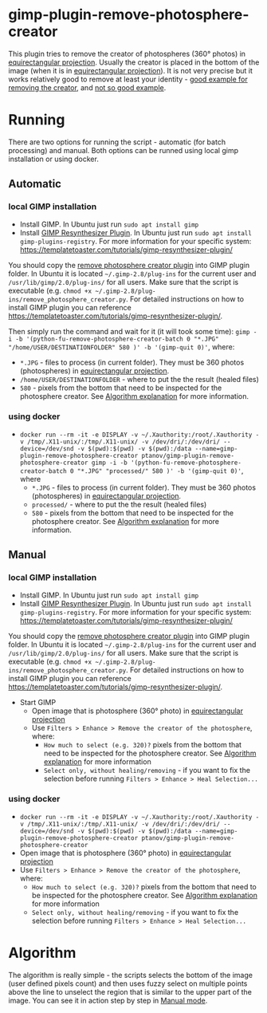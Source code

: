 # gimp-plugin-remove-photosphere-creator

This plugin tries to remove the creator of photospheres (360&deg; photos) in [equirectangular projection](https://www.google.com/search?q=360+equirectangular+projection&tbm=isch). Usually the creator is placed in the bottom of the image (when it is in [equirectangular projection](https://www.google.com/search?q=360+equirectangular+projection&tbm=isch)). It is not very precise but it works relatively good to remove at least your identity - [good example for removing the creator](https://www.google.bg/maps/@42.5900993,23.2934551,3a,90y,359.37h,39.63t/data=!3m8!1e1!3m6!1sAF1QipOk_nyXzM126xfCaYtYH1ToaI3e0tNx0cTfUY5K!2e10!3e12!6shttps:%2F%2Flh5.googleusercontent.com%2Fp%2FAF1QipOk_nyXzM126xfCaYtYH1ToaI3e0tNx0cTfUY5K%3Dw520-h260-k-no!7i5760!8i2880), and [not so good example](https://www.google.bg/maps/contrib/115955919389881836828/photos/@42.5906792,23.2931156,3a,89.8y,9.91h,42.28t/data=!3m7!1e1!3m5!1sAF1QipPl16QzfV9V3gIWsC_Tw6JOu7QKtVTKJjQXfhYF!2e10!6shttps:%2F%2Flh5.googleusercontent.com%2Fp%2FAF1QipPl16QzfV9V3gIWsC_Tw6JOu7QKtVTKJjQXfhYF%3Dw520-h260-k-no!7i5760!8i2880!4m3!8m2!3m1!1e1).


# Running

There are two options for running the script - automatic (for batch processing) and manual. Both options can be runned using local gimp installation or using docker.

## Automatic

### local GIMP installation

 - Install GIMP. In Ubuntu just run `sudo apt install gimp`
 - Install [GIMP Resynthesizer Plugin](https://templatetoaster.com/tutorials/gimp-resynthesizer-plugin/). In Ubuntu just run `sudo apt install gimp-plugins-registry`. For more information for your specific system: <https://templatetoaster.com/tutorials/gimp-resynthesizer-plugin/>

You should copy the [remove photosphere creator plugin](https://raw.githubusercontent.com/ptanov/gimp-plugin-remove-photosphere-creator/master/remove_photosphere_creator.py) into GIMP plugin folder. In Ubuntu it is located `~/.gimp-2.8/plug-ins` for the current user and `/usr/lib/gimp/2.0/plug-ins/` for all users. Make sure that the script is executable (e.g. `chmod +x ~/.gimp-2.8/plug-ins/remove_photosphere_creator.py`. For detailed instructions on how to install GIMP plugin you can reference <https://templatetoaster.com/tutorials/gimp-resynthesizer-plugin/>.

Then simply run the command and wait for it (it will took some time): `gimp -i -b '(python-fu-remove-photosphere-creator-batch 0 "*.JPG" "/home/USER/DESTINATIONFOLDER" 580 )' -b '(gimp-quit 0)'`, where:
 - `*.JPG` - files to process (in current folder). They must be 360 photos (photospheres) in [equirectangular projection](https://www.google.com/search?q=360+equirectangular+projection&tbm=isch).
 - `/home/USER/DESTINATIONFOLDER` - where to put the the result (healed files)
 - `580` - pixels from the bottom that need to be inspected for the photosphere creator. See [Algorithm explanation](#Algorithm) for more information.

### using docker

 - `docker run --rm -it -e DISPLAY -v ~/.Xauthority:/root/.Xauthority -v /tmp/.X11-unix/:/tmp/.X11-unix/ -v /dev/dri/:/dev/dri/ --device=/dev/snd -v $(pwd):$(pwd) -v $(pwd):/data --name=gimp-plugin-remove-photosphere-creator ptanov/gimp-plugin-remove-photosphere-creator gimp -i -b '(python-fu-remove-photosphere-creator-batch 0 "*.JPG" "processed/" 580 )' -b '(gimp-quit 0)'`, where
   - `*.JPG` - files to process (in current folder). They must be 360 photos (photospheres) in [equirectangular projection](https://www.google.com/search?q=360+equirectangular+projection&tbm=isch).
   - `processed/` - where to put the the result (healed files)
   - `580` - pixels from the bottom that need to be inspected for the photosphere creator. See [Algorithm explanation](#Algorithm) for more information.

## Manual

### local GIMP installation

 - Install GIMP. In Ubuntu just run `sudo apt install gimp`
 - Install [GIMP Resynthesizer Plugin](https://templatetoaster.com/tutorials/gimp-resynthesizer-plugin/). In Ubuntu just run `sudo apt install gimp-plugins-registry`. For more information for your specific system: <https://templatetoaster.com/tutorials/gimp-resynthesizer-plugin/>

You should copy the [remove photosphere creator plugin](https://raw.githubusercontent.com/ptanov/gimp-plugin-remove-photosphere-creator/master/remove_photosphere_creator.py) into GIMP plugin folder. In Ubuntu it is located `~/.gimp-2.8/plug-ins` for the current user and `/usr/lib/gimp/2.0/plug-ins/` for all users. Make sure that the script is executable (e.g. `chmod +x ~/.gimp-2.8/plug-ins/remove_photosphere_creator.py`. For detailed instructions on how to install GIMP plugin you can reference <https://templatetoaster.com/tutorials/gimp-resynthesizer-plugin/>.

 - Start GIMP
   - Open image that is photosphere (360&deg; photo) in [equirectangular projection](https://www.google.com/search?q=360+equirectangular+projection&tbm=isch)
   - Use `Filters > Enhance > Remove the creator of the photosphere`, where:
     - `How much to select (e.g. 320)?` pixels from the bottom that need to be inspected for the photosphere creator. See [Algorithm explanation](#Algorithm) for more information
     - `Select only, without healing/removing` - if you want to fix the selection before running `Filters > Enhance > Heal Selection...` 

### using docker

 - `docker run --rm -it -e DISPLAY -v ~/.Xauthority:/root/.Xauthority -v /tmp/.X11-unix/:/tmp/.X11-unix/ -v /dev/dri/:/dev/dri/ --device=/dev/snd -v $(pwd):$(pwd) -v $(pwd):/data --name=gimp-plugin-remove-photosphere-creator ptanov/gimp-plugin-remove-photosphere-creator`
 - Open image that is photosphere (360&deg; photo) in [equirectangular projection](https://www.google.com/search?q=360+equirectangular+projection&tbm=isch)
 - Use `Filters > Enhance > Remove the creator of the photosphere`, where:
   - `How much to select (e.g. 320)?` pixels from the bottom that need to be inspected for the photosphere creator. See [Algorithm explanation](#Algorithm) for more information
   - `Select only, without healing/removing` - if you want to fix the selection before running `Filters > Enhance > Heal Selection...` 

# Algorithm

The algorithm is really simple - the scripts selects the bottom of the image (user defined pixels count) and then uses fuzzy select on multiple points above the line to unselect the region that is similar to the upper part of the image. You can see it in action step by step in [Manual mode](#Manual).


